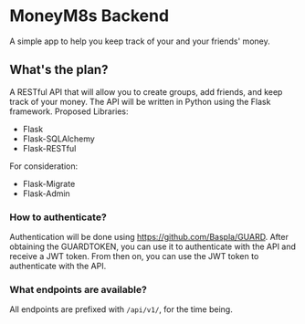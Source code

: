 # MoneyM8s Backend
A simple app to help you keep track of your and your friends' money.

## What's the plan?
A RESTful API that will allow you to create groups, add friends, and keep track of your money.
The API will be written in Python using the Flask framework.
Proposed Libraries:
- Flask
- Flask-SQLAlchemy
- Flask-RESTful

For consideration:
- Flask-Migrate
- Flask-Admin

### How to authenticate?
Authentication will be done using https://github.com/Baspla/GUARD.
After obtaining the GUARDTOKEN, you can use it to authenticate with the API and receive a JWT token.
From then on, you can use the JWT token to authenticate with the API.

### What endpoints are available?
All endpoints are prefixed with `/api/v1/`, for the time being.